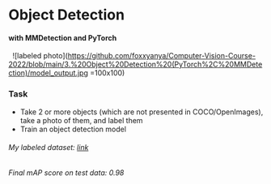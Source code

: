# Object Detection
#### with MMDetection and PyTorch
&nbsp;
![labeled photo](https://github.com/foxxyanya/Computer-Vision-Course-2022/blob/main/3.%20Object%20Detection%20(PyTorch%2C%20MMDetection)/model_output.jpg =100x100)
### Task
- Take 2 or more objects (which are not presented in COCO/OpenImages), take a photo of them, and label them
- Train an object detection model
&nbsp;
###### My labeled dataset: [link](https://drive.google.com/drive/folders/1qqujiqzccghQPhcvrdY4jr6bsHcHzlg6?usp=sharing)
###### Final mAP score on test data: 0.98